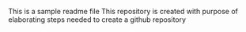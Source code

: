 This is a sample readme file
This repository is created with purpose of elaborating steps needed to create a github repository
